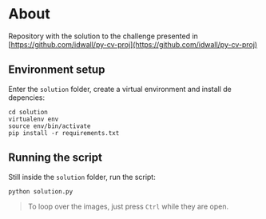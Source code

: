 # About

Repository with the solution to the challenge presented in [https://github.com/idwall/py-cv-proj](https://github.com/idwall/py-cv-proj)

## Environment setup

Enter the `solution` folder, create a virtual environment and install de depencies:

```
cd solution
virtualenv env
source env/bin/activate
pip install -r requirements.txt
```

## Running the script

Still inside the `solution` folder, run the script:

```
python solution.py
```

> To loop over the images, just press `Ctrl` while they are open.


